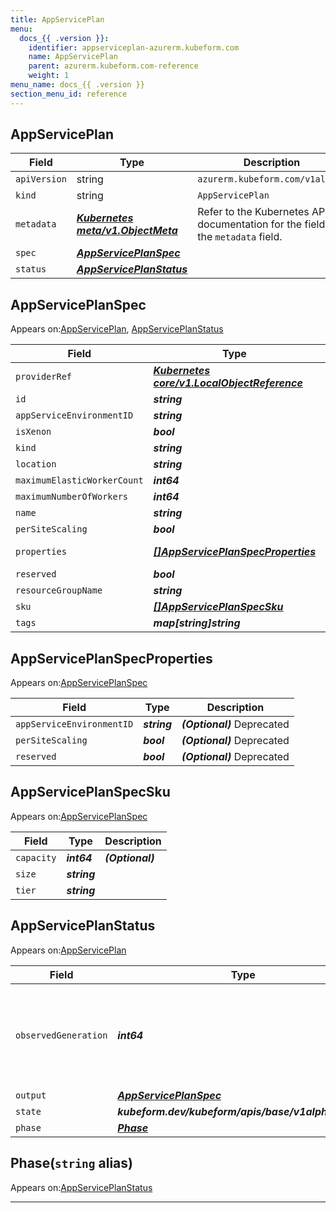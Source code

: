 ```yaml
---
title: AppServicePlan
menu:
  docs_{{ .version }}:
    identifier: appserviceplan-azurerm.kubeform.com
    name: AppServicePlan
    parent: azurerm.kubeform.com-reference
    weight: 1
menu_name: docs_{{ .version }}
section_menu_id: reference
---
```


## AppServicePlan
| Field | Type | Description |
| ------ | ----- | ----------- |
| `apiVersion` | string | `azurerm.kubeform.com/v1alpha1` |
|    `kind` | string | `AppServicePlan` |
| `metadata` | ***[Kubernetes meta/v1.ObjectMeta](https://v1-18.docs.kubernetes.io/docs/reference/generated/kubernetes-api/v1.18/#objectmeta-v1-meta)***|Refer to the Kubernetes API documentation for the fields of the `metadata` field.|
| `spec` | ***[AppServicePlanSpec](#appserviceplanspec)***||
| `status` | ***[AppServicePlanStatus](#appserviceplanstatus)***||
## AppServicePlanSpec

Appears on:[AppServicePlan](#appserviceplan), [AppServicePlanStatus](#appserviceplanstatus)

| Field | Type | Description |
| ------ | ----- | ----------- |
| `providerRef` | ***[Kubernetes core/v1.LocalObjectReference](https://v1-18.docs.kubernetes.io/docs/reference/generated/kubernetes-api/v1.18/#localobjectreference-v1-core)***||
| `id` | ***string***||
| `appServiceEnvironmentID` | ***string***| ***(Optional)*** |
| `isXenon` | ***bool***| ***(Optional)*** |
| `kind` | ***string***| ***(Optional)*** |
| `location` | ***string***||
| `maximumElasticWorkerCount` | ***int64***| ***(Optional)*** |
| `maximumNumberOfWorkers` | ***int64***| ***(Optional)*** |
| `name` | ***string***||
| `perSiteScaling` | ***bool***| ***(Optional)*** |
| `properties` | ***[[]AppServicePlanSpecProperties](#appserviceplanspecproperties)***| ***(Optional)*** Deprecated|
| `reserved` | ***bool***| ***(Optional)*** |
| `resourceGroupName` | ***string***||
| `sku` | ***[[]AppServicePlanSpecSku](#appserviceplanspecsku)***||
| `tags` | ***map[string]string***| ***(Optional)*** |
## AppServicePlanSpecProperties

Appears on:[AppServicePlanSpec](#appserviceplanspec)

| Field | Type | Description |
| ------ | ----- | ----------- |
| `appServiceEnvironmentID` | ***string***| ***(Optional)*** Deprecated|
| `perSiteScaling` | ***bool***| ***(Optional)*** Deprecated|
| `reserved` | ***bool***| ***(Optional)*** Deprecated|
## AppServicePlanSpecSku

Appears on:[AppServicePlanSpec](#appserviceplanspec)

| Field | Type | Description |
| ------ | ----- | ----------- |
| `capacity` | ***int64***| ***(Optional)*** |
| `size` | ***string***||
| `tier` | ***string***||
## AppServicePlanStatus

Appears on:[AppServicePlan](#appserviceplan)

| Field | Type | Description |
| ------ | ----- | ----------- |
| `observedGeneration` | ***int64***| ***(Optional)*** Resource generation, which is updated on mutation by the API Server.|
| `output` | ***[AppServicePlanSpec](#appserviceplanspec)***| ***(Optional)*** |
| `state` | ***kubeform.dev/kubeform/apis/base/v1alpha1.State***| ***(Optional)*** |
| `phase` | ***[Phase](#phase)***| ***(Optional)*** |
## Phase(`string` alias)

Appears on:[AppServicePlanStatus](#appserviceplanstatus)

---
